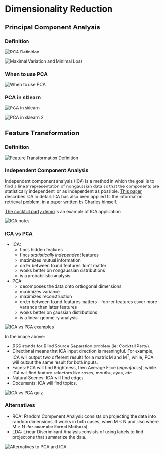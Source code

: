 # Dimensionality Reduction

## Principal Component Analysis

### Definition

![PCA Definition](images/review-definition-PCA.png)

![Maximal Variation and Minimal Loss](images/maximal-variation-minimal-loss.png)

### When to use PCA

![When to use PCA](images/when-to-use-pca.png)

### PCA in sklearn

![PCA in sklearn](images/PCA-sklearn.png)

![PCA in sklearn 2](images/PCA-sklearn-2.png)

## Feature Transformation

### Definition

![Feature Transformation Definition](images/feature-transformation-definition.png)

### Independent Component Analysis

Independent component analysis (ICA) is a method in which the goal is to find a linear representation of nongaussian data so that the components are statistically independent, or as independent as possible. [This paper](http://mlsp.cs.cmu.edu/courses/fall2012/lectures/ICA_Hyvarinen.pdf) describes ICA in detail. ICA has also been applied to the information retrieval problem, in a [paper](http://www.cc.gatech.edu/~isbell/papers/isbell-ica-nips-1999.pdf) written by Charles himself.

[The cocktail party demo](http://research.ics.aalto.fi/ica/cocktail/cocktail_en.cgi) is an example of ICA application

![ICA notes](images/ica-notes.png)

### ICA vs PCA

- ICA:
    - finds hidden features 
    - finds *statistically independent* features
    - maximizes mutual information
    - order between found features don't matter
    - works better on nongaussian distributions
    - is a probabilistic analysis
- PCA: 
    - decomposes the data onto orthogonal dimensions
    - maximizes variance
    - maximizes reconstruction
    - order between found features matters - former features cover more variance than latter features
    - works better on gaussian distributions
    - is a linear geometry analysis

![ICA vs PCA examples](images/ica-vs-pca.png)

In the image above:
- *BSS* stands for Blind Source Separation problem (ie: Cocktail Party).
- Directional means that ICA input direction is meaningful. For example, ICA will output two different results for a matrix M and M<sup>T</sup>, while, PCA will output the same result for both inputs.
- Faces: PCA will find Brightness, then Average Face (*eigenfaces*), while ICA will find feature selectors like noses, mouths, eyes, etc.
- Natural Scenes: ICA will find edges.
- Documents: ICA will find topics.

![ICA vs PCA quiz](images/ica-vs-pca-2.png)

### Alternatives

- RCA: Random Component Analysis consists on projecting the data into random dimensions. It works in both cases, when M < N and also where M > N (for example: Kernel Methods)
- LDA: Linear Discriminant Analysis consists of using labels to find projections that summarize the data.

![Alternatives to PCA and ICA](images/alternatives.png)